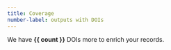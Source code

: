 ```yaml
---
title: Coverage
number-label: outputs with DOIs
---
```


We have **{{ count }}** DOIs more to enrich your records.
